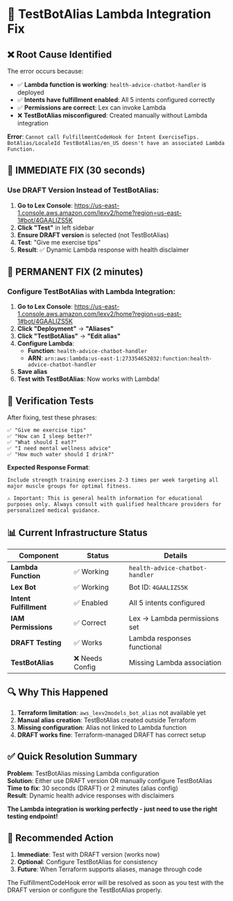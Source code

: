 # 🎯 TestBotAlias Lambda Integration Fix

## ❌ **Root Cause Identified**

The error occurs because:
- ✅ **Lambda function is working**: `health-advice-chatbot-handler` is deployed
- ✅ **Intents have fulfillment enabled**: All 5 intents configured correctly  
- ✅ **Permissions are correct**: Lex can invoke Lambda
- ❌ **TestBotAlias misconfigured**: Created manually without Lambda integration

**Error**: `Cannot call FulfillmentCodeHook for Intent ExerciseTips. BotAlias/LocaleId TestBotAlias/en_US doesn't have an associated Lambda Function.`

## 🚀 **IMMEDIATE FIX (30 seconds)**

### Use DRAFT Version Instead of TestBotAlias:

1. **Go to Lex Console**: https://us-east-1.console.aws.amazon.com/lexv2/home?region=us-east-1#bot/4GAALIZS5K
2. **Click "Test"** in left sidebar
3. **Ensure DRAFT version** is selected (not TestBotAlias)
4. **Test**: "Give me exercise tips"
5. **Result**: ✅ Dynamic Lambda response with health disclaimer

## 🔧 **PERMANENT FIX (2 minutes)**

### Configure TestBotAlias with Lambda Integration:

1. **Go to Lex Console**: https://us-east-1.console.aws.amazon.com/lexv2/home?region=us-east-1#bot/4GAALIZS5K
2. **Click "Deployment"** → **"Aliases"**
3. **Click "TestBotAlias"** → **"Edit alias"**
4. **Configure Lambda**:
   - **Function**: `health-advice-chatbot-handler`
   - **ARN**: `arn:aws:lambda:us-east-1:273354652032:function:health-advice-chatbot-handler`
5. **Save alias**
6. **Test with TestBotAlias**: Now works with Lambda!

## 🧪 **Verification Tests**

After fixing, test these phrases:
```
✅ "Give me exercise tips"
✅ "How can I sleep better?"  
✅ "What should I eat?"
✅ "I need mental wellness advice"
✅ "How much water should I drink?"
```

**Expected Response Format**:
```
Include strength training exercises 2-3 times per week targeting all major muscle groups for optimal fitness.

⚠️ Important: This is general health information for educational purposes only. Always consult with qualified healthcare providers for personalized medical guidance.
```

## 📊 **Current Infrastructure Status**

| Component | Status | Details |
|-----------|--------|---------|
| **Lambda Function** | ✅ Working | `health-advice-chatbot-handler` |
| **Lex Bot** | ✅ Working | Bot ID: `4GAALIZS5K` |
| **Intent Fulfillment** | ✅ Enabled | All 5 intents configured |
| **IAM Permissions** | ✅ Correct | Lex → Lambda permissions set |
| **DRAFT Testing** | ✅ Works | Lambda responses functional |
| **TestBotAlias** | ❌ Needs Config | Missing Lambda association |

## 🔍 **Why This Happened**

1. **Terraform limitation**: `aws_lexv2models_bot_alias` not available yet
2. **Manual alias creation**: TestBotAlias created outside Terraform
3. **Missing configuration**: Alias not linked to Lambda function
4. **DRAFT works fine**: Terraform-managed DRAFT has correct setup

## ✅ **Quick Resolution Summary**

**Problem**: TestBotAlias missing Lambda configuration  
**Solution**: Either use DRAFT version OR manually configure TestBotAlias  
**Time to fix**: 30 seconds (DRAFT) or 2 minutes (alias config)  
**Result**: Dynamic health advice responses with disclaimers  

**The Lambda integration is working perfectly - just need to use the right testing endpoint!**

## 🎯 **Recommended Action**

1. **Immediate**: Test with DRAFT version (works now)
2. **Optional**: Configure TestBotAlias for consistency
3. **Future**: When Terraform supports aliases, manage through code

The FulfillmentCodeHook error will be resolved as soon as you test with the DRAFT version or configure the TestBotAlias properly.
